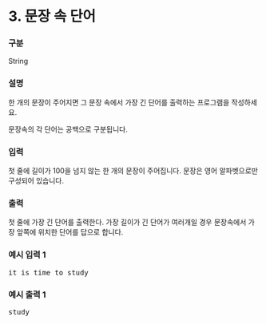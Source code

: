# 3. 문장 속 단어

### 구분

<p>String</p>

### 설명

<p>한 개의 문장이 주어지면 그 문장 속에서 가장 긴 단어를 출력하는 프로그램을 작성하세요.</p>
<p>문장속의 각 단어는 공백으로 구분됩니다.</p>

### 입력

<p>첫 줄에 길이가 100을 넘지 않는 한 개의 문장이 주어집니다. 문장은 영어 알파벳으로만 구성되어 있습니다.</p>

### 출력

<p>첫 줄에 가장 긴 단어를 출력한다. 가장 길이가 긴 단어가 여러개일 경우 문장속에서 가장 앞쪽에 위치한 단어를 답으로 합니다.</p>

### 예시 입력 1

<pre>it is time to study</pre>

### 예시 출력 1
<pre>study</pre>

